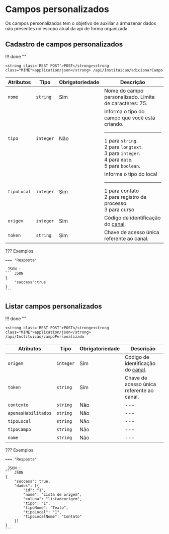 
# Campos personalizados
Os campos personalizados tem o objetivo de auxiliar a armazenar dados não presentes no escopo atual da api de forma organizada.

## Cadastro de campos personalizados

!!! done ""
    
    <strong class='REST POST'>POST</strong><strong class="MIME">application/json</strong> /api/Instituicao/adicionarCampo

| Atributos | Tipo | Obrigatoriedade | Descrição | 
| --- | --- | --- | --- |
| `nome` | `string` | Sim | Nome do campo personalizado. Limite de caracteres: 75. | 
| `tipo` | `integer` | Não | Informa o tipo do campo que você está criando.<hr>1 para `string`.<br>2 para `longtext`.<br>3 para `integer`.<br>4 para `date`.<br>5 para `boolean`. | 
| `tipoLocal` | `integer` | Sim | Informa o tipo do local<hr>1 para contato<br>2 para registro de processo.<br>3 para curso | 
| `origem` | `integer` | Sim | Código de identificação do [canal](/api_crm/apresentacao/#autenticacao). | 
| `token` | `string` | Sim | Chave de acesso única referente ao canal. | 

??? Exemplos

    === "Resposta"

    _JSON_:
	``` JSON
	{
		"success":true
	}
	```

## Listar campos personalizados

!!! done ""
    
    <strong class='REST POST'>POST</strong><strong class="MIME">application/json</strong> /api/Instituicao/campoPersonalizado

| Atributos | Tipo | Obrigatoriedade | Descrição | 
| --- | --- | --- | --- |
| `origem` | `integer` | Sim | Código de identificação do [canal](/api_crm/apresentacao/#autenticacao). | 
| `token` | `string` | Sim | Chave de acesso única referente ao canal. | 
| `contexto` | `string` | Não | --- |
| `apenasHabilitados` | `string` | Não | --- |
| `tipoLocal` | `string` | Não | --- |
| `tipoCampo` | `string` | Não | --- |
| `nome` | `string` | Não | --- |




??? Exemplos

    === "Resposta"

    _JSON_:
	``` JSON
	{
		"success": true,
		"dados": [{
			"id": "1",
			"nome": "Lista de origem",
			"coluna": "listadeorigem",
			"tipo": "1",
			"tipoNome": "Texto",
			"tipoLocal": "1",
			"tipoLocalNome": "Contato"
		}]
	}
	```

